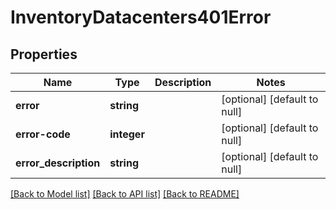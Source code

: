 # InventoryDatacenters401Error

## Properties
Name | Type | Description | Notes
------------ | ------------- | ------------- | -------------
**error** | **string** |  | [optional] [default to null]
**error-code** | **integer** |  | [optional] [default to null]
**error_description** | **string** |  | [optional] [default to null]

[[Back to Model list]](../README.md#documentation-for-models) [[Back to API list]](../README.md#documentation-for-api-endpoints) [[Back to README]](../README.md)


